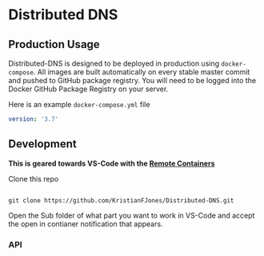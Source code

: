 # Distributed DNS

## Production Usage

Distributed-DNS is designed to be deployed in production using `docker-compose`. All images are built automatically on every stable master commit and pushed to GitHub package registry. You will need to be logged into the Docker GitHub Package Registry on your server.

Here is an example `docker-compose.yml` file

```YAML
version: '3.7'


```

## Development

**This is geared towards VS-Code with the [Remote Containers](https://marketplace.visualstudio.com/items?itemName=ms-vscode-remote.remote-containers)**

Clone this repo

```

git clone https://github.com/KristianFJones/Distributed-DNS.git

```

Open the Sub folder of what part you want to work in VS-Code and accept the open in contianer notification that appears.

### API

```

```
